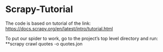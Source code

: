 # Scrapy-Tutorial

The code is based on tutorial of the link: https://docs.scrapy.org/en/latest/intro/tutorial.html

To put our spider to work, go to the project’s top level directory and run:
**scrapy crawl quotes -o quotes.jon
